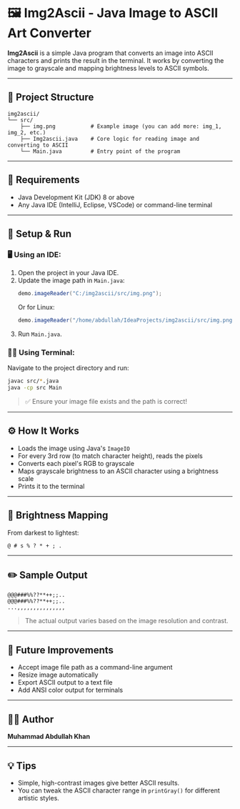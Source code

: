 # 🖼️ Img2Ascii - Java Image to ASCII Art Converter

**Img2Ascii** is a simple Java program that converts an image into ASCII characters and prints the result in the terminal. It works by converting the image to grayscale and mapping brightness levels to ASCII symbols.

---

## 📁 Project Structure

```
img2ascii/
└── src/
    ├── img.png           # Example image (you can add more: img_1, img_2, etc.)
    ├── Img2ascii.java    # Core logic for reading image and converting to ASCII
    └── Main.java         # Entry point of the program
```

---

## 🧰 Requirements

- Java Development Kit (JDK) 8 or above
- Any Java IDE (IntelliJ, Eclipse, VSCode) or command-line terminal

---

## 🔧 Setup & Run

### 🖥️ Using an IDE:
1. Open the project in your Java IDE.
2. Update the image path in `Main.java`:
   ```java
   demo.imageReader("C:/img2ascii/src/img.png");
   ```
   Or for Linux:
   ```java
   demo.imageReader("/home/abdullah/IdeaProjects/img2ascii/src/img.png");
   ```
3. Run `Main.java`.

### 🧑‍💻 Using Terminal:
Navigate to the project directory and run:

```bash
javac src/*.java
java -cp src Main
```

> ✅ Ensure your image file exists and the path is correct!

---

## ⚙️ How It Works

- Loads the image using Java's `ImageIO`
- For every 3rd row (to match character height), reads the pixels
- Converts each pixel's RGB to grayscale
- Maps grayscale brightness to an ASCII character using a brightness scale
- Prints it to the terminal

---

## 🎨 Brightness Mapping

From darkest to lightest:

```
@ # s % ? * + ; .
```

---

## ✏️ Sample Output

```
@@@###%%??**++;;..
@@@###%%??**++;;..
...,,,,,,,,,,,,,,,
```

> The actual output varies based on the image resolution and contrast.

---

## 🧠 Future Improvements

- Accept image file path as a command-line argument
- Resize image automatically
- Export ASCII output to a text file
- Add ANSI color output for terminals

---


## 👨‍💻 Author

**Muhammad Abdullah Khan**

---

## 💡 Tips

- Simple, high-contrast images give better ASCII results.
- You can tweak the ASCII character range in `printGray()` for different artistic styles.
